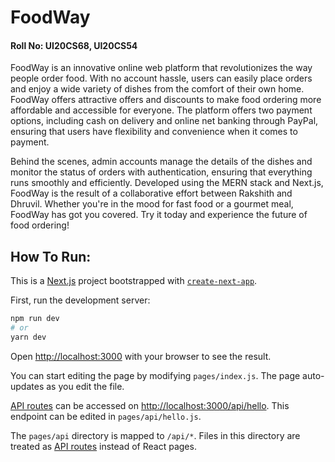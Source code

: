 # FoodWay
#### Roll No: UI20CS68, UI20CS54
FoodWay is an innovative online web platform that revolutionizes the way people order food. With no account hassle, users can easily place orders and enjoy a wide variety of dishes from the comfort of their own home. FoodWay offers attractive offers and discounts to make food ordering more affordable and accessible for everyone. The platform offers two payment options, including cash on delivery and online net banking through PayPal, ensuring that users have flexibility and convenience when it comes to payment.

Behind the scenes, admin accounts manage the details of the dishes and monitor the status of orders with authentication, ensuring that everything runs smoothly and efficiently. Developed using the MERN stack and Next.js, FoodWay is the result of a collaborative effort between Rakshith and Dhruvil. Whether you're in the mood for fast food or a gourmet meal, FoodWay has got you covered. Try it today and experience the future of food ordering!

## How To Run:
This is a [Next.js](https://nextjs.org/) project bootstrapped with [`create-next-app`](https://github.com/vercel/next.js/tree/canary/packages/create-next-app).

First, run the development server:

```bash
npm run dev
# or
yarn dev
```

Open [http://localhost:3000](http://localhost:3000) with your browser to see the result.

You can start editing the page by modifying `pages/index.js`. The page auto-updates as you edit the file.

[API routes](https://nextjs.org/docs/api-routes/introduction) can be accessed on [http://localhost:3000/api/hello](http://localhost:3000/api/hello). This endpoint can be edited in `pages/api/hello.js`.

The `pages/api` directory is mapped to `/api/*`. Files in this directory are treated as [API routes](https://nextjs.org/docs/api-routes/introduction) instead of React pages.

